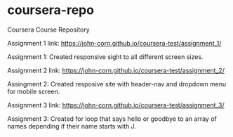 # coursera-repo
Coursera Course Repository

Assignment 1 link: https://john-corn.github.io/coursera-test/assignment_1/

Assignment 1: Created responsive sight to all different screen sizes.


Assignment 2 link: https://john-corn.github.io/coursera-test/assignment_2/

Assingment 2: Created resposive site with header-nav and dropdown menu for mobile screen.



Assignment 3 link: https://john-corn.github.io/coursera-test/assignment_3/

Assignment 3: Created for loop that says hello or goodbye to an array of names depending if their name starts with J.
